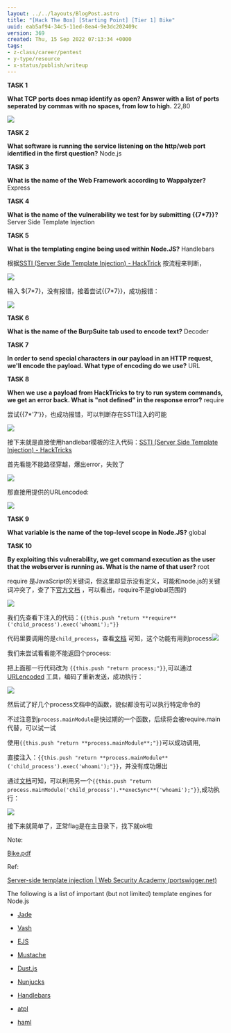 ```yaml
---
layout: ../../layouts/BlogPost.astro
title: "[Hack The Box] [Starting Point] [Tier 1] Bike"
uuid: eab5af94-34c5-11ed-8ea4-9e3dc202409c
version: 369
created: Thu, 15 Sep 2022 07:13:34 +0000
tags:
- z-class/career/pentest
- y-type/resource
- x-status/publish/writeup
---
```


**TASK 1**

**What TCP ports does nmap identify as open? Answer with a list of ports seperated by commas with no spaces, from low to high.** 22,80

![](/images/eab5af94-34c5-11ed-8ea4-9e3dc202409c/7cf46d8d-0531-41de-9f9f-c93768ad72c4.png)

**TASK 2**

**What software is running the service listening on the http/web port identified in the first question?** Node.js

**TASK 3**

**What is the name of the Web Framework according to Wappalyzer?** Express

**TASK 4**

**What is the name of the vulnerability we test for by submitting {{7\*7}}?** Server Side Template Injection

**TASK 5**

**What is the templating engine being used within Node.JS?** Handlebars

根据[SSTI (Server Side Template Injection) - HackTrick](https://book.hacktricks.xyz/pentesting-web/ssti-server-side-template-injection)   按流程来判断，

![](/images/eab5af94-34c5-11ed-8ea4-9e3dc202409c/a4a7ae07-ff93-435d-9911-ee01e1750aa2.png)

输入 ${7\*7}，没有报错，接着尝试{{7\*7}}，成功报错：

![](/images/eab5af94-34c5-11ed-8ea4-9e3dc202409c/643fc142-5b33-4b78-84cc-a2edd6d406a1.png)

**TASK 6**

**What is the name of the BurpSuite tab used to encode text?** Decoder

**TASK 7**

**In order to send special characters in our payload in an HTTP request, we'll encode the payload. What type of encoding do we use?** URL

**TASK 8**

**When we use a payload from HackTricks to try to run system commands, we get an error back. What is "not defined" in the response error?** require

尝试{{7\*'7'}}，也成功报错，可以判断存在SSTI注入的可能

![](/images/eab5af94-34c5-11ed-8ea4-9e3dc202409c/5a16f1ce-dd67-4a7d-a1dc-ae452812cd7d.png)

接下来就是直接使用handlebar模板的注入代码：[SSTI (Server Side Template Injection) - HackTricks](https://book.hacktricks.xyz/pentesting-web/ssti-server-side-template-injection#handlebars-nodejs) 

首先看能不能路径穿越，爆出error，失败了

![](/images/eab5af94-34c5-11ed-8ea4-9e3dc202409c/6218a7f7-8b0c-4fa7-9cf7-12d3866df110.png)

那直接用提供的URLencoded:

![](/images/eab5af94-34c5-11ed-8ea4-9e3dc202409c/235a4c19-8e40-45e5-88f6-cfddb5fcbaf1.png)

**TASK 9**

**What variable is the name of the top-level scope in Node.JS?** global

**TASK 10**

**By exploiting this vulnerability, we get command execution as the user that the webserver is running as. What is the name of that user?** root

require 是JavaScript的关键词，但这里却显示没有定义，可能和node.js的关键词冲突了，查了下[官方文档](https://nodejs.org/api/globals.html#global-objects) ，可以看出，require不是global范围的

![](/images/eab5af94-34c5-11ed-8ea4-9e3dc202409c/e755a15c-4e62-49c7-bdb6-d6ce5b3cbab1.png)

我们先查看下注入的代码：`{{this.push "return **require**('child_process').exec('whoami');"}}`

代码里要调用的是`child_process`，查看[文档](https://nodejs.org/api/child_process.html) 可知，这个功能有用到process![](/images/eab5af94-34c5-11ed-8ea4-9e3dc202409c/559e6464-4843-4125-b518-6ca43052dda8.png)

我们来尝试看看能不能返回个process:

把上面那一行代码改为 `{{this.push "return process;"}}`,可以通过[URLencoded](https://www.urlencoder.io/) 工具，编码了重新发送，成功执行：

![](/images/eab5af94-34c5-11ed-8ea4-9e3dc202409c/d095ed65-f343-43ff-96a8-895424cd74f4.png)

然后试了好几个process文档中的函数，貌似都没有可以执行特定命令的

不过注意到`process.mainModule`是快过期的一个函数，后续将会被require.main代替，可以试一试

使用`{{this.push "return **process.mainModule**;"}}`可以成功调用,　

直接注入：`{{this.push "return **process.mainModule**('child_process').exec('whoami');"}}`，并没有成功爆出

通过[文档](https://nodejs.org/api/child_process.html)可知，可以利用另一个`{{this.push "return process.mainModule('child_process').**execSync**('whoami');"}}`,成功执行：

![](/images/eab5af94-34c5-11ed-8ea4-9e3dc202409c/c4fc6382-1c78-42d2-96ba-48ebdd2a3543.png)

接下来就简单了，正常flag是在主目录下，找下就ok啦

Note:

[Bike.pdf](/attachments/Bike.pdf)

Ref:

[Server-side template injection | Web Security Academy (portswigger.net)](https://portswigger.net/web-security/server-side-template-injection) 

The following is a list of important (but not limited) template engines for Node.js

- [Jade](https://github.com/jadejs/jade) 

- [Vash](https://github.com/kirbysayshi/vash) 

- [EJS](https://github.com/tj/ejs) 

- [Mustache](https://github.com/janl/mustache.js) 

- [Dust.js](https://github.com/linkedin/dustjs) 

- [Nunjucks](https://github.com/mozilla/nunjucks) 

- [Handlebars](https://github.com/wycats/handlebars.js) 

- [atpl](https://github.com/soywiz/atpl.js) 

- [haml](https://github.com/tj/haml.js) 

 